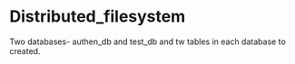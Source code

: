 # Distributed_filesystem
Two databases- authen_db and test_db  and tw tables in each database to created.
